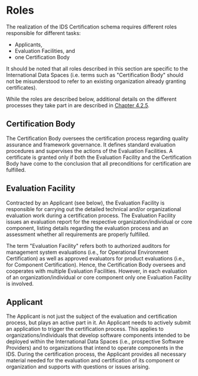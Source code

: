 # Roles

The realization of the IDS Certification schema requires different roles responsible for different tasks:
* Applicants,
* Evaluation Facilities, and
* one Certification Body

It should be noted that all roles described in this section are specific to the International Data Spaces (i.e. terms such as "Certification Body" should not be misunderstood to refer to an existing organization already granting certificates).

While the roles are described below, additional details on the different processes they take part in are described in [Chapter 4.2.5](./4_2_5_Processes.md).

## Certification Body

The Certification Body oversees the certification process regarding quality assurance and framework governance. It defines standard evaluation procedures and supervises the actions of the Evaluation Facilities. A certificate is granted only if both the Evaluation Facility and the Certification Body have come to the conclusion that all preconditions for certification are fulfilled.

## Evaluation Facility

Contracted by an Applicant (see below), the Evaluation Facility is responsible for carrying out the detailed technical and/or organizational evaluation work during a certification process. The Evaluation Facility issues an evaluation report for the respective organization/individual or core component, listing details regarding the evaluation process and an assessment whether all requirements are properly fulfilled.

The term "Evaluation Facility" refers both to authorized auditors for management system evaluations (i.e., for Operational Environment Certification) as well as approved evaluators for product evaluations (i.e., for Component Certification). Hence, the Certification Body oversees and cooperates with multiple Evaluation Facilities. However, in each evaluation of an organization/individual or core component only one Evaluation Facility is involved.

## Applicant

The Applicant is not just the subject of the evaluation and certification process, but plays an active part in it.
An Applicant needs to actively submit an application to trigger the certification process. This applies to organizations/individuals that develop software components intended to be deployed within the International Data Spaces (i.e., prospective Software Providers) and to organizations that intend to operate components in the IDS.
During the certification process, the Applicant provides all necessary material needed for the evaluation and certification of its component or organization and supports with questions or issues arising.
